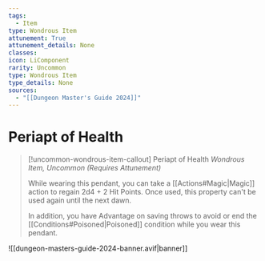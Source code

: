```yaml
---
tags:
  - Item
type: Wondrous Item
attunement: True
attunement_details: None
classes:
icon: LiComponent
rarity: Uncommon
type: Wondrous Item
type_details: None
sources: 
  - "[[Dungeon Master's Guide 2024]]"
---
```

# Periapt of Health
>[!uncommon-wondrous-item-callout] Periapt of Health
>_Wondrous Item, Uncommon (Requires Attunement)_
>
>While wearing this pendant, you can take a [[Actions#Magic\|Magic]] action to regain 2d4 + 2 Hit Points. Once used, this property can't be used again until the next dawn.
>
>In addition, you have Advantage on saving throws to avoid or end the [[Conditions#Poisoned\|Poisoned]] condition while you wear this pendant.
>


![[dungeon-masters-guide-2024-banner.avif|banner]]